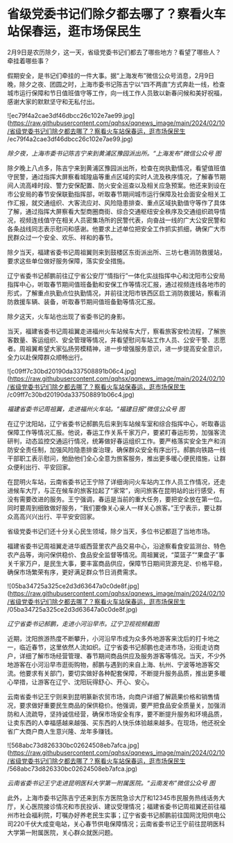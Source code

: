 # 省级党委书记们除夕都去哪了？察看火车站保春运，逛市场保民生

2月9日是农历除夕，这一天，省级党委书记们都去了哪些地方？看望了哪些人？牵挂着哪些事？

假期安全，是书记们牵挂的一件大事。据“上海发布”微信公众号消息，2月9日晚，除夕之夜、团圆之时，上海市委书记陈吉宁以“四不两直”方式奔赴一线，检查城市运行保障和节日值班值守等工作，向一线工作人员致以新春问候和美好祝福，感谢大家的默默坚守和无私付出。

![ec79f4a2cae3df46dbcc26c102e7ae99.jpg](https://raw.githubusercontent.com/qqhsx/qqnews_image/main/2024/02/10/省级党委书记们除夕都去哪了？察看火车站保春运，逛市场保民生 /ec79f4a2cae3df46dbcc26c102e7ae99.jpg)

_除夕夜，上海市委书记陈吉宁来到黄浦区豫园派出所。“上海发布”微信公众号 图_

除夕晚上八点多，陈吉宁来到黄浦区豫园派出所，检查在岗执勤情况，看望值班值守民警，通过指挥大屏察看城隍庙等重点区域的实时人流及秩序情况，了解春节期间人流高峰时段、警力安保配置、防火安全巡查以及相关应急预案。他还来到设在市公安局的春节安保联勤指挥部，听取春节期间城市运行保障及社会面安全相关工作汇报，就交通组织、大客流应对、风险隐患排查、重点区域执勤值守等作了具体了解，通过指挥大屏察看大型商圈商街、综合交通枢纽安全秩序及交通组织疏导情况，视频连线值守在相关人员密集场所的民警代表，向奋战一线的广大公安民警和各条战线同志表示慰问和感谢。他要求上述单位把安全工作抓实抓细，确保广大市民群众过一个安全、欢乐、祥和的春节。

除夕当天，福建省委书记周祖翼则来到鼓楼区东街派出所、三坊七巷消防救援站，要求这些单位做好服务保障，落实安全措施。

辽宁省委书记郝鹏前往辽宁省公安厅“情指行”一体化实战指挥中心和沈阳市公安局指挥中心，听取春节期间值班备勤和安保工作等情况汇报，通过视频连线各地市的形式，了解重点执勤点位执勤情况，并前往沈阳市铁西区启工消防救援站，察看消防救援车辆、装备，听取春节期间值班备勤等情况汇报。

除夕这天，火车站也出现了省委书记的身影。

当天，福建省委书记周祖翼走进福州火车站候车大厅，察看旅客安检流程，了解旅客数量、客运组织、安全管理等情况，并看望慰问车站工作人员、公安干警、志愿者。周祖翼希望大家弘扬劳模精神，进一步增强服务意识，进一步提高安全意识，全力以赴保障群众顺畅出行。

![c09ff7c30bd20190da337508891b06c4.jpg](https://raw.githubusercontent.com/qqhsx/qqnews_image/main/2024/02/10/省级党委书记们除夕都去哪了？察看火车站保春运，逛市场保民生 /c09ff7c30bd20190da337508891b06c4.jpg)

_福建省委书记周祖翼，走进福州火车站。“福建日报”微信公众号 图_

在辽宁沈阳站，辽宁省委书记郝鹏先后来到车站候车室和综合指挥中心，听取春运保障工作等情况汇报。他说，春运工作关系千家万户，要紧盯春运形势，加强客流研判，动态监控交通运行情况，统筹做好春运组织工作。要严格落实安全生产和消防安全责任制，加强风险隐患排查治理，确保群众安全有序出行。郝鹏向铁路一线干部职工表示慰问，勉励他们全心全意为旅客服务，推出更多暖心便民措施，让群众便利出行、平安回家。

在昆明火车站，云南省委书记王宁除了详细询问火车站内工作人员工作情况，还走进候车大厅，与正在候车的旅客拉起了“家常”，询问旅客在昆明站的出行感受，有没有需要改进的服务。王宁强调，春运是当前的重大任务，要把安全放在第一位。同时要周到细致做好服务，“我们要像关心亲人一样关心旅客。”王宁表示，要让群众高高兴兴出行、平平安安回家。

省级党委书记们还十分关心民生领域，除夕当天，多位书记都逛了当地市场。

福建省委书记周祖翼走进华威西营里农产品交易中心，沿途察看食安监测台、特色农产品等，询问保供稳价、食品安全监督等情况。周祖翼说，“菜篮子”“果盘子”事关千家万户，是民生大事，要丰富商品供应，保障节日期间货源充足、价格平稳，确保市场繁荣有序，更好满足群众节日消费需求。

![05ba34725a325ce2d3d63647a0c0de8f.jpg](https://raw.githubusercontent.com/qqhsx/qqnews_image/main/2024/02/10/省级党委书记们除夕都去哪了？察看火车站保春运，逛市场保民生 /05ba34725a325ce2d3d63647a0c0de8f.jpg)

_辽宁省委书记郝鹏，走进小河沿早市。辽宁卫视视频截图_

近期，沈阳旅游热度不断攀升，小河沿早市成为众多外地游客来沈后的打卡地之一，临近春节，这里依然人流如织。辽宁省委书记郝鹏也走进市场，沿街走访商户，详细了解市场经营管理、春节期间商品供应及服务游客等情况。当天，不少外地游客在小河沿早市逛街购物，郝鹏与遇到的来自上海、杭州、宁波等地游客交流。他要求有关部门，要切实做好各种配套保障，不断提升服务品质，推出更多暖心举措，让游客在辽宁、沈阳玩得舒心、开心、安心。

云南省委书记王宁则来到昆明篆新农贸市场，向商户详细了解蔬果价格和销售情况，要求做好重要民生商品的保供稳价。他强调，要严把食品安全质量关，加强消防和人流疏导，坚持诚信经营，确保市场安全有序，要不断提升服务和环境品质，让卖东西的人幸福感越来越强、买东西的人快乐体验越来越多。在现场，他还祝全省广大商户商人生意兴隆、龙年多赚钱。

![568abc73d826330bc02624508eb7afca.jpg](https://raw.githubusercontent.com/qqhsx/qqnews_image/main/2024/02/10/省级党委书记们除夕都去哪了？察看火车站保春运，逛市场保民生 /568abc73d826330bc02624508eb7afca.jpg)

_云南省委书记王宁走进昆明医科大学第一附属医院。“云南发布”微信公众号 图_

此外，上海市委书记陈吉宁还来到东方医院急诊大厅和12345市民服务热线话务大厅，关心医院接诊情况和市民投诉、建议受理情况；福建省委书记周祖翼还前往福州市社会福利院，叮嘱办好养老民生实事；辽宁省委书记郝鹏前往国网沈阳供电公司220千伏大成变电站，关心春节供电保障情况；云南省委书记王宁前往昆明医科大学第一附属医院，关心群众就医问题。

